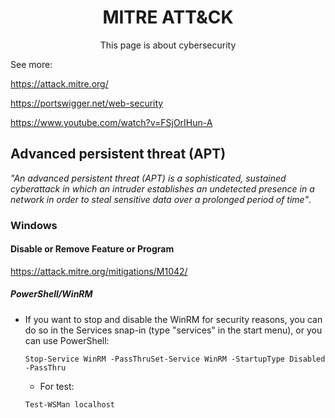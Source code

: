 <h1 align="center">MITRE ATT&amp;CK</h1>
<p align="center">This page is about cybersecurity</p>

See more:

https://attack.mitre.org/

https://portswigger.net/web-security

https://www.youtube.com/watch?v=FSjOrIHun-A

## Advanced persistent threat (APT)
_"An advanced persistent threat (APT) is a sophisticated, sustained cyberattack in which an intruder establishes an undetected presence in a network in order to steal sensitive data over a prolonged period of time"_.

### Windows
#### Disable or Remove Feature or Program
https://attack.mitre.org/mitigations/M1042/

##### PowerShell/WinRM

* If you want to stop and disable the WinRM for security reasons, you can do so in the Services snap-in (type "services" in the start menu), or you can use PowerShell:

  ```shell 
  Stop-Service WinRM -PassThruSet-Service WinRM -StartupType Disabled -PassThru
  ```
  
  * For test:
  
  ```shell
  Test-WSMan localhost
  ``` 

